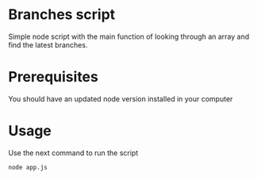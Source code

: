 # Branches script

Simple node script with the main function of looking through an array and find the latest branches.
# Prerequisites
You should have an updated node version installed in your computer
# Usage
Use the next command to run the script

```bash
node app.js
```